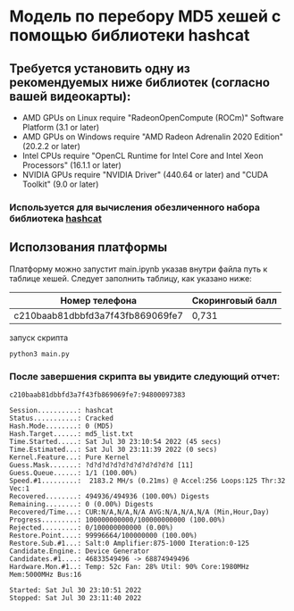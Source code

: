 # Модель по перебору MD5 хешей с помощью библиотеки hashcat
## Требуется установить одну из рекомендуемых ниже библиотек (согласно вашей видеокарты): 
- AMD GPUs on Linux require "RadeonOpenCompute (ROCm)" Software Platform (3.1 or later)
- AMD GPUs on Windows require "AMD Radeon Adrenalin 2020 Edition" (20.2.2 or later)
- Intel CPUs require "OpenCL Runtime for Intel Core and Intel Xeon Processors" (16.1.1 or later)
- NVIDIA GPUs require "NVIDIA Driver" (440.64 or later) and "CUDA Toolkit" (9.0 or later)

### Используется для вычисления обезличенного набора библиотека [hashcat](https://hashcat.net/hashcat/)

## Исползования платформы 
 

Платформу можно запустит main.ipynb указав внутри файла путь к таблице хешей. Следует заполнить таблицу, как указано ниже:

| Номер телефона                   | Скоринговый балл |
|----------------------------------|------------------|
| c210baab81dbbfd3a7f43fb869069fe7 | 0,731            |

запуск скрипта 

```shell
python3 main.py
```

### После завершения скрипта вы увидите следующий отчет:

```shell
c210baab81dbbfd3a7f43fb869069fe7:94800097383 

Session..........: hashcat
Status...........: Cracked
Hash.Mode........: 0 (MD5)
Hash.Target......: md5_list.txt
Time.Started.....: Sat Jul 30 23:10:54 2022 (45 secs)
Time.Estimated...: Sat Jul 30 23:11:39 2022 (0 secs)
Kernel.Feature...: Pure Kernel
Guess.Mask.......: ?d?d?d?d?d?d?d?d?d?d?d [11]
Guess.Queue......: 1/1 (100.00%)
Speed.#1.........:  2183.2 MH/s (0.21ms) @ Accel:256 Loops:125 Thr:32 Vec:1
Recovered........: 494936/494936 (100.00%) Digests
Remaining........: 0 (0.00%) Digests
Recovered/Time...: CUR:N/A,N/A,N/A AVG:N/A,N/A,N/A (Min,Hour,Day)
Progress.........: 100000000000/100000000000 (100.00%)
Rejected.........: 0/100000000000 (0.00%)
Restore.Point....: 99996664/100000000 (100.00%)
Restore.Sub.#1...: Salt:0 Amplifier:875-1000 Iteration:0-125
Candidate.Engine.: Device Generator
Candidates.#1....: 46833549496 -> 68874949496
Hardware.Mon.#1..: Temp: 52c Fan: 28% Util: 90% Core:1980MHz Mem:5000MHz Bus:16

Started: Sat Jul 30 23:10:51 2022
Stopped: Sat Jul 30 23:11:40 2022
```